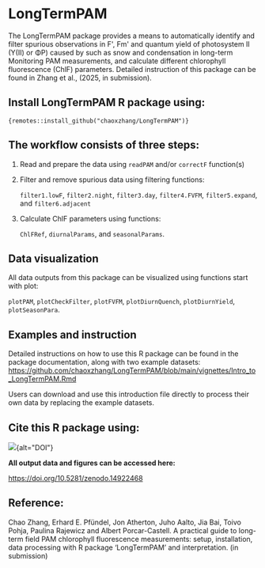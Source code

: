 # LongTermPAM

The LongTermPAM package provides a means to automatically identify and filter spurious observations in F', Fm' and quantum yield of photosystem II (Y(II) or ΦP) caused by such as snow and condensation in long-term Monitoring PAM measurements, and calculate different chlorophyll fluorescence (ChlF) parameters. Detailed instruction of this package can be found in Zhang et al., (2025, in submission).

## Install LongTermPAM R package using:

`{remotes::install_github("chaoxzhang/LongTermPAM")}`

## The workflow consists of three steps:

1.  Read and prepare the data using `readPAM` and/or `correctF` function(s)

2.  Filter and remove spurious data using filtering functions:

    `filter1.lowF`, `filter2.night`, `filter3.day`, `filter4.FVFM`, `filter5.expand`, and `filter6.adjacent`

3.  Calculate ChlF parameters using functions:

    `ChlFRef`, `diurnalParams`, and `seasonalParams`.

## Data visualization

All data outputs from this package can be visualized using functions start with plot:

`plotPAM`, `plotCheckFilter`, `plotFVFM`, `plotDiurnQuench`, `plotDiurnYield`, `plotSeasonPara`.

## Examples and instruction

Detailed instructions on how to use this R package can be found in the package documentation, along with two example datasets: <https://github.com/chaoxzhang/LongTermPAM/blob/main/vignettes/Intro_to_LongTermPAM.Rmd>

Users can download and use this introduction file directly to process their own data by replacing the example datasets.

## Cite this R package using:

![](https://zenodo.org/badge/DOI/10.5281/zenodo.14918626.svg){alt="DOI"}

**All output data and figures can be accessed here:**

<https://doi.org/10.5281/zenodo.14922468>

## Reference:

Chao Zhang, Erhard E. Pfündel, Jon Atherton, Juho Aalto, Jia Bai, Toivo Pohja, Paulina Rajewicz and Albert Porcar-Castell. A practical guide to long-term field PAM chlorophyll fluorescence measurements: setup, installation, data processing with R package ‘LongTermPAM’ and interpretation. (in submission)
